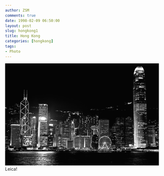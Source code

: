 ```yaml
---
author: ZSM
comments: true
date: 1998-02-09 06:50:00
layout: post
slug: hongkong1
title: Hong Kong
categories: [hongkong]
tags:
- Photo
---
```

![Hong Kong1](/public/thumb/hk3.jpg)
Leica!